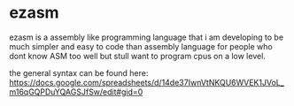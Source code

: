 # ezasm
ezasm is a assembly like programming language that i am developing to be much simpler and easy to code than assembly language for people who dont know ASM too well but stull want to program cpus on a low level. 

the general syntax can be found here:
https://docs.google.com/spreadsheets/d/14de37IwnVtNKQU6WVEK1JVoL_m16qGQPDuYQAGSJfSw/edit#gid=0
